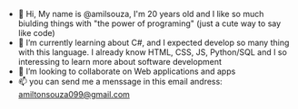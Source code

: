 - 👋 Hi, My name is @amilsouza, I'm 20 years old and I like so much biulding things with "the power of programing" (just a cute way to say like code)
- 🌱 I’m currently learning about C#, and I expected develop so many thing with this language. I already know HTML, CSS, JS, Python/SQL and I so interessing to learn more about software development  
- 💞️ I’m looking to collaborate on Web applications and apps
- 📫 you can send me a menssage in this email andress: amiltonsouza099@gmail.com 

<!---
amilsouza/amilsouza is a ✨ special ✨ repository because its `README.md` (this file) appears on your GitHub profile.
You can click the Preview link to take a look at your changes.
--->
